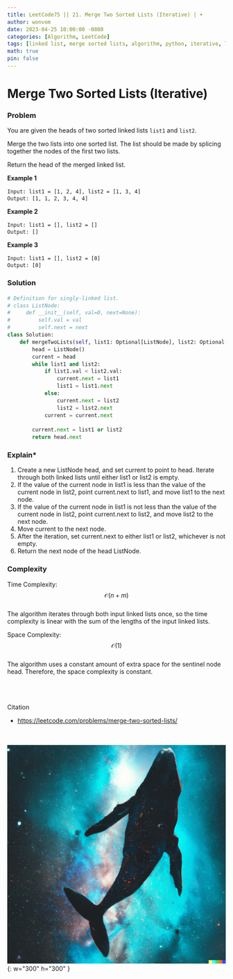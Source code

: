 ```yaml
---
title: LeetCode75 || 21. Merge Two Sorted Lists (Iterative) | +
author: wonvom
date: 2023-04-25 10:00:00 -0800
categories: [Algorithm, LeetCode]
tags: [linked list, merge sorted lists, algorithm, python, iterative, leetcode, leetcode21]
math: true
pin: false
---
```


# Merge Two Sorted Lists (Iterative)

### **Problem**
You are given the heads of two sorted linked lists `list1` and `list2`.

Merge the two lists into one sorted list. The list should be made by splicing together the nodes of the first two lists.

Return the head of the merged linked list.

**Example 1**

```
Input: list1 = [1, 2, 4], list2 = [1, 3, 4]
Output: [1, 1, 2, 3, 4, 4]
```

**Example 2**
```
Input: list1 = [], list2 = []
Output: []
```

**Example 3**
```
Input: list1 = [], list2 = [0]
Output: [0]
```




### **Solution**
```python
# Definition for singly-linked list.
# class ListNode:
#     def __init__(self, val=0, next=None):
#         self.val = val
#         self.next = next
class Solution:
    def mergeTwoLists(self, list1: Optional[ListNode], list2: Optional[ListNode]) -> Optional[ListNode]:
        head = ListNode()
        current = head
        while list1 and list2:
            if list1.val < list2.val:
                current.next = list1
                list1 = list1.next
            else:
                current.next = list2
                list2 = list2.next
            current = current.next

        current.next = list1 or list2
        return head.next
```

### **Explain***
1. Create a new ListNode head, and set current to point to head.
Iterate through both linked lists until either list1 or list2 is empty.
2. If the value of the current node in list1 is less than the value of the current node in list2, point current.next to list1, and move list1 to the next node.
3. If the value of the current node in list1 is not less than the value of the current node in list2, point current.next to list2, and move list2 to the next node.
4. Move current to the next node.
5. After the iteration, set current.next to either list1 or list2, whichever is not empty.
6. Return the next node of the head ListNode.

### **Complexity**
Time Complexity:
$$ \mathcal{O}(n+m) $$ <br>
The algorithm iterates through both input linked lists once, so the time complexity is linear with the sum of the lengths of the input linked lists.

Space Complexity:
$$ \mathcal{O}(1) $$ <br>
The algorithm uses a constant amount of extra space for the sentinel node head. Therefore, the space complexity is constant.

<br><br><br>
Citation
- https://leetcode.com/problems/merge-two-sorted-lists/


<br><br>
![Desktop View](/assets/img/whale/whale8.png){: w="300" h="300" }